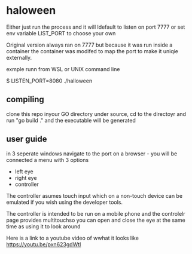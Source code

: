 # haloween

Either just run the process and it will ldefault to listen on port 7777 or set env variable LIST_PORT to choose your own

Original version always ran on 7777 but because it was run inside a container the container was modifed to map the port
to make it uniqie externally.

exmple runn from WSL or UNIX command line

$ LISTEN_PORT=8080 ./halloween

## compiling

clone this repo inyour GO directory under source, cd to the directoyr and run "go build ." and the executable will be generated

## user guide

in 3 seperate windows navigate to the port on a browser - you will be connected a menu with 3 options
- left eye
- right eye
- controller

The controller asumes touch input which on a non-touch device can be emulated if you wish using the developer tools.

The controller is intended to be run on a mobile phone and the controlelr page provides multitouchso you can open and close the eye at the same time as using it to look around

Here is a link to a youtube video of wwhat it looks like
https://youtu.be/pxn623gdWtI
